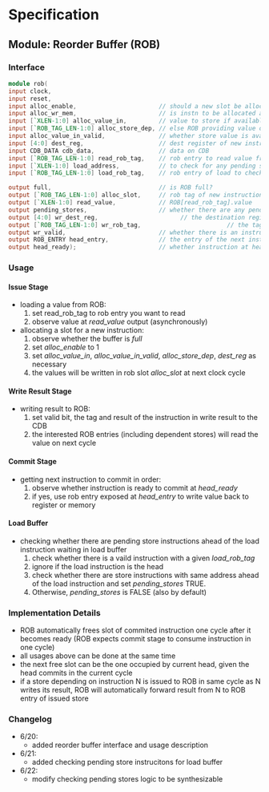 # Specification

## Module: Reorder Buffer (ROB)
### Interface

```verilog
module rob(
input clock,
input reset,
input alloc_enable,                       // should a new slot be allocated
input alloc_wr_mem,                       // is instn to be allocated a store?
input [`XLEN-1:0] alloc_value_in,         // value to store if available during issue (store instructions)
input [`ROB_TAG_LEN-1:0] alloc_store_dep, // else ROB providing value of store
input alloc_value_in_valid,               // whether store value is available at issue
input [4:0] dest_reg,                     // dest register of new instruction
input CDB_DATA cdb_data,                  // data on CDB
input [`ROB_TAG_LEN-1:0] read_rob_tag,    // rob entry to read value from
input [`XLEN-1:0] load_address,           // to check for any pending stores
input [`ROB_TAG_LEN-1:0] load_rob_tag,    // rob entry of load to check for pending stores

output full,                              // is ROB full?
output [`ROB_TAG_LEN-1:0] alloc_slot,     // rob tag of new instruction
output [`XLEN-1:0] read_value,            // ROB[read_rob_tag].value
output pending_stores,                    // whether there are any pending stores before load
output [4:0] wr_dest_reg,                       // the destination register of the instruction writing back (for map table update)
output [`ROB_TAG_LEN-1:0] wr_rob_tag,                        // the tag of the instruction writing back (for map table update)
output wr_valid,                          // whether there is an instruction writing back
output ROB_ENTRY head_entry,              // the entry of the next instn to commit
output head_ready);                       // whether instruction at head is ready to commit
```

### Usage

#### Issue Stage

- loading a value from ROB:
  1. set read_rob_tag to rob entry you want to read
  2. observe value at _read_value_ output (asynchronously)
- allocating a slot for a new instruction:
  1. observe whether the buffer is _full_
  2. set _alloc_enable_ to 1
  3. set _alloc_value_in_, _alloc_value_in_valid_, _alloc_store_dep_, _dest_reg_ as necessary
  4. the values will be written in rob slot _alloc_slot_ at next clock cycle

#### Write Result Stage

- writing result to ROB:
  1. set valid bit, the tag and result of the instruction in write result to the CDB
  2. the interested ROB entries (including dependent stores) will read the value on next cycle

#### Commit Stage

- getting next instruction to commit in order:
  1. observe whether instruction is ready to commit at _head_ready_
  2. if yes, use rob entry exposed at _head_entry_ to write value back to register or memory

#### Load Buffer

- checking whether there are pending store instructions ahead of the load instruction waiting in load buffer
  1. check whether there is a vaild instruction with a given _load_rob_tag_
  2. ignore if the load instruction is the head
  3. check whether there are store instructions with same address ahead of the load instruction and set _pending_stores_ TRUE.
  4. Otherwise, _pending_stores_ is FALSE (also by default)

### Implementation Details

- ROB automatically frees slot of commited instruction one cycle after it becomes ready (ROB expects commit stage to consume instruction in one cycle)
- all usages above can be done at the same time
- the next free slot can be the one occupied by current head, given the head commits in the current cycle
- if a store depending on instruction N is issued to ROB in same cycle as N writes its result, ROB will automatically forward result from N to ROB entry of issued store

### Changelog

- 6/20:
  - added reorder buffer interface and usage description
- 6/21:
  - added checking pending store instrucitons for load buffer
- 6/22:
  - modify checking pending stores logic to be synthesizable
